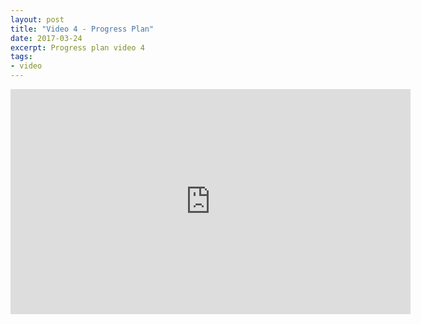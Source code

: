 ```yaml
---
layout: post
title: "Video 4 - Progress Plan"
date: 2017-03-24
excerpt: Progress plan video 4
tags:
- video
---
```


<iframe width="640" height="360" src="https://www.youtube.com/embed/VA8v9zCDf1A" frameborder="0" allowfullscreen></iframe>